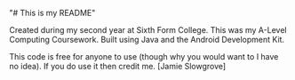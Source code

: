 "# This is my README" 

Created during my second year at Sixth Form College. This was my A-Level Computing Coursework. Built using Java and the Android Development Kit. 

This code is free for anyone to use (though why you would want to I have no idea).
If you do use it then credit me. [Jamie Slowgrove]
